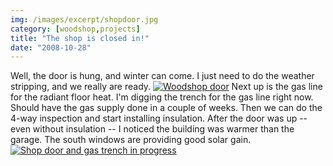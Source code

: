 ```yaml
---
img: /images/excerpt/shopdoor.jpg
category: [woodshop,projects]
title: "The shop is closed in!"
date: "2008-10-28"
---
```


Well, the door is hung, and winter can come. I just need to do the weather stripping, and we really are ready. [![Woodshop door](/images/shopdoor.jpg)](http://www.flickr.com/photos/duanemcguire/2981564652/ "More photos on Flickr.com") Next up is the gas line for the radiant floor heat. I'm digging the trench for the gas line right now. Should have the gas supply done in a couple of weeks. Then we can do the 4-way inspection and start installing insulation. After the door was up -- even without insulation -- I noticed the building was warmer than the garage. The south windows are providing good solar gain. [![Shop door and gas trench in progress](/images/shop_door_2.jpg)](http://www.flickr.com/photos/duanemcguire/2980708537/in/set-72157607935531644/ "More photos on Flickr.com")
